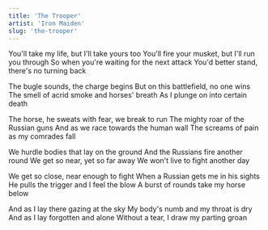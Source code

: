 ```yaml
---
title: 'The Trooper'
artist: 'Iron Maiden'
slug: 'the-trooper'
---
```


You'll take my life, but I'll take yours too
You'll fire your musket, but I'll run you through
So when you're waiting for the next attack
You'd better stand, there's no turning back

The bugle sounds, the charge begins
But on this battlefield, no one wins
The smell of acrid smoke and horses' breath
As I plunge on into certain death

The horse, he sweats with fear, we break to run
The mighty roar of the Russian guns
And as we race towards the human wall
The screams of pain as my comrades fall

We hurdle bodies that lay on the ground
And the Russians fire another round
We get so near, yet so far away
We won't live to fight another day

We get so close, near enough to fight
When a Russian gets me in his sights
He pulls the trigger and I feel the blow
A burst of rounds take my horse below

And as I lay there gazing at the sky
My body's numb and my throat is dry
And as I lay forgotten and alone
Without a tear, I draw my parting groan
